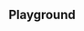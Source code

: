 <script setup>
import SwaggerUI from "@/swagger/view/SwaggerUI.vue";

import baseAllAbsWithQueryJson from "@/swagger/json/records/solr/all-abs-permit-with-query.json";
import lmoAllAbsWithQueryJson from "@/swagger/json/lmo/solr/all-abs-permit-with-query.json";

import baseAllAbsPermitJson from "@/swagger/json/records/solr/all-abs-permit.json";
import lmoAllAbsPermitJson from "@/swagger/json/lmo/solr/all-abs-permit.json";

import baseAllAbsPermitWithCountryJson from "@/swagger/json/records/solr/all-abs-with-country.json";
import lmoAllAbsPermitWithCountryJson from "@/swagger/json/lmo/solr/all-abs-with-country.json";

import baseAllAbsPermitWithRegionJson from "@/swagger/json/records/solr/all-abs-with-region.json";
import lmoAllAbsPermitWithRegionJson from "@/swagger/json/lmo/solr/all-abs-with-region.json";

import baseAllAbsPermitWithSubFiltersJson from "@/swagger/json/records/solr/all-abs-with-subfilters.json";
import lmoAllAbsPermitWithSubFiltersJson from "@/swagger/json/lmo/solr/all-abs-with-subfilters.json";

function mergeJson(base, specific) {
  const merged = JSON.parse(JSON.stringify(base));
  merged.paths["/index"].get.parameters[0].schema.example = specific.example;
  return merged;
}


const swaggerSpecs = [
  { json:mergeJson(baseAllAbsWithQueryJson, lmoAllAbsWithQueryJson), protected: false },
  { json: mergeJson(baseAllAbsPermitJson, lmoAllAbsPermitJson), protected: false },
  { json: mergeJson(baseAllAbsPermitWithCountryJson, lmoAllAbsPermitWithCountryJson), protected: false },
  { json: mergeJson(baseAllAbsPermitWithRegionJson, lmoAllAbsPermitWithRegionJson), protected: false },
  { json: mergeJson(baseAllAbsPermitWithSubFiltersJson, lmoAllAbsPermitWithSubFiltersJson), protected: false },
];

</script>

<!--@include: @/../components/records/solr.md-->

## Playground

<SwaggerUI :swaggerSpecs="swaggerSpecs"/>
